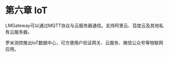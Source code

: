 # 第六章 IoT

LMGateway可以通过MQTT协议与云服务器通信。支持阿里云、百度云及其他私有云服务器。

罗米测控推出IoT数据中心，可方便用户验证网关、云服务、微信公众号等物联网应用。

